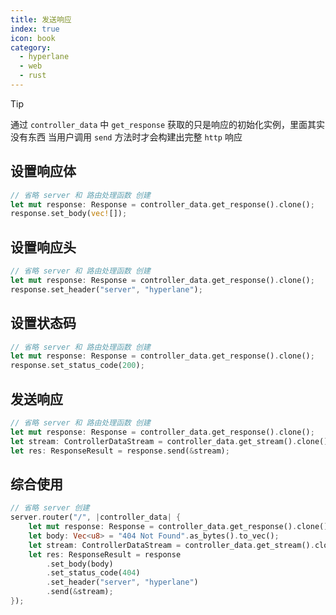```yaml
---
title: 发送响应
index: true
icon: book
category:
  - hyperlane
  - web
  - rust
---
```


> [!tip]
> 通过 `controller_data` 中 `get_response` 获取的只是响应的初始化实例，里面其实没有东西
> 当用户调用 `send` 方法时才会构建出完整 `http` 响应

## 设置响应体

```rust
// 省略 server 和 路由处理函数 创建
let mut response: Response = controller_data.get_response().clone();
response.set_body(vec![]);
```

## 设置响应头

```rust
// 省略 server 和 路由处理函数 创建
let mut response: Response = controller_data.get_response().clone();
response.set_header("server", "hyperlane");
```

## 设置状态码

```rust
// 省略 server 和 路由处理函数 创建
let mut response: Response = controller_data.get_response().clone();
response.set_status_code(200);
```

## 发送响应

```rust
// 省略 server 和 路由处理函数 创建
let mut response: Response = controller_data.get_response().clone();
let stream: ControllerDataStream = controller_data.get_stream().clone().unwrap();
let res: ResponseResult = response.send(&stream);
```

## 综合使用

```rust
// 省略 server 创建
server.router("/", |controller_data| {
    let mut response: Response = controller_data.get_response().clone();
    let body: Vec<u8> = "404 Not Found".as_bytes().to_vec();
    let stream: ControllerDataStream = controller_data.get_stream().clone().unwrap();
    let res: ResponseResult = response
        .set_body(body)
        .set_status_code(404)
        .set_header("server", "hyperlane")
        .send(&stream);
});
```

<Bottom />

